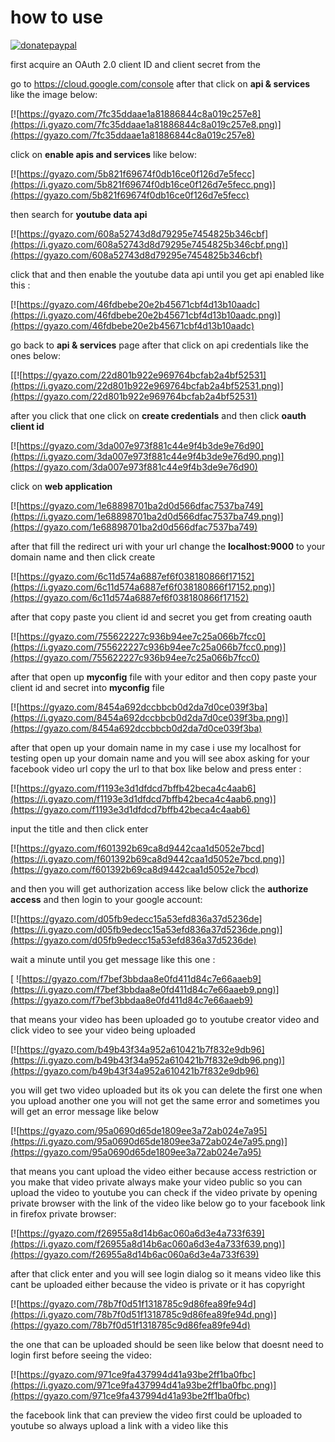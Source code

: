 # how to use

[![donatepaypal](https://img.shields.io/badge/PAYPAL-DONATE-brightgreen?style=for-the-badge&logo=paypal)](https://paypal.me/rinoakbr)

first acquire an OAuth 2.0 client ID and client secret from the

go to  https://cloud.google.com/console after that click on **api & services** like the image below:  

[![https://gyazo.com/7fc35ddaae1a81886844c8a019c257e8](https://i.gyazo.com/7fc35ddaae1a81886844c8a019c257e8.png)](https://gyazo.com/7fc35ddaae1a81886844c8a019c257e8)  

 click on **enable apis and services** like below:  

 [![https://gyazo.com/5b821f69674f0db16ce0f126d7e5fecc](https://i.gyazo.com/5b821f69674f0db16ce0f126d7e5fecc.png)](https://gyazo.com/5b821f69674f0db16ce0f126d7e5fecc)  

 then search for **youtube data api**  

 [![https://gyazo.com/608a52743d8d79295e7454825b346cbf](https://i.gyazo.com/608a52743d8d79295e7454825b346cbf.png)](https://gyazo.com/608a52743d8d79295e7454825b346cbf)  

 click that and then enable the youtube data api until you get api enabled like this :  

 [![https://gyazo.com/46fdbebe20e2b45671cbf4d13b10aadc](https://i.gyazo.com/46fdbebe20e2b45671cbf4d13b10aadc.png)](https://gyazo.com/46fdbebe20e2b45671cbf4d13b10aadc)  

go back to **api & services** page after that click on api credentials like the ones below:  

[[![https://gyazo.com/22d801b922e969764bcfab2a4bf52531](https://i.gyazo.com/22d801b922e969764bcfab2a4bf52531.png)](https://gyazo.com/22d801b922e969764bcfab2a4bf52531)  

after you click that one click on **create credentials** and then click **oauth client id**   

[![https://gyazo.com/3da007e973f881c44e9f4b3de9e76d90](https://i.gyazo.com/3da007e973f881c44e9f4b3de9e76d90.png)](https://gyazo.com/3da007e973f881c44e9f4b3de9e76d90)

click on **web application**  

[![https://gyazo.com/1e68898701ba2d0d566dfac7537ba749](https://i.gyazo.com/1e68898701ba2d0d566dfac7537ba749.png)](https://gyazo.com/1e68898701ba2d0d566dfac7537ba749)  

after that fill the redirect uri with your url change the **localhost:9000** to your domain name and then click create  

[![https://gyazo.com/6c11d574a6887ef6f038180866f17152](https://i.gyazo.com/6c11d574a6887ef6f038180866f17152.png)](https://gyazo.com/6c11d574a6887ef6f038180866f17152)

after that copy paste you client id and secret you get from creating oauth  

[![https://gyazo.com/755622227c936b94ee7c25a066b7fcc0](https://i.gyazo.com/755622227c936b94ee7c25a066b7fcc0.png)](https://gyazo.com/755622227c936b94ee7c25a066b7fcc0)

after that open up **myconfig** file with your editor and then copy paste your client id and secret into **myconfig** file  

[![https://gyazo.com/8454a692dccbbcb0d2da7d0ce039f3ba](https://i.gyazo.com/8454a692dccbbcb0d2da7d0ce039f3ba.png)](https://gyazo.com/8454a692dccbbcb0d2da7d0ce039f3ba)

after that open up your domain name in my case i use my localhost for testing open up your domain name and you will see abox asking for your facebook video url copy the url to that box like below and press enter :  

[![https://gyazo.com/f1193e3d1dfdcd7bffb42beca4c4aab6](https://i.gyazo.com/f1193e3d1dfdcd7bffb42beca4c4aab6.png)](https://gyazo.com/f1193e3d1dfdcd7bffb42beca4c4aab6)

input the title and then click enter  

[![https://gyazo.com/f601392b69ca8d9442caa1d5052e7bcd](https://i.gyazo.com/f601392b69ca8d9442caa1d5052e7bcd.png)](https://gyazo.com/f601392b69ca8d9442caa1d5052e7bcd)

and then you will get authorization access like below click the **authorize access** and then login to your google account:  

[![https://gyazo.com/d05fb9edecc15a53efd836a37d5236de](https://i.gyazo.com/d05fb9edecc15a53efd836a37d5236de.png)](https://gyazo.com/d05fb9edecc15a53efd836a37d5236de)

wait a minute until you get message like this one :  

[
![https://gyazo.com/f7bef3bbdaa8e0fd411d84c7e66aaeb9](https://i.gyazo.com/f7bef3bbdaa8e0fd411d84c7e66aaeb9.png)](https://gyazo.com/f7bef3bbdaa8e0fd411d84c7e66aaeb9)

that means your video has been uploaded go to youtube creator video and click video to see your video being uploaded  

[![https://gyazo.com/b49b43f34a952a610421b7f832e9db96](https://i.gyazo.com/b49b43f34a952a610421b7f832e9db96.png)](https://gyazo.com/b49b43f34a952a610421b7f832e9db96)

you will get two video uploaded but its ok you can delete the first one 
when you upload another one you will not get the same error and sometimes you will get an error message like below  

[![https://gyazo.com/95a0690d65de1809ee3a72ab024e7a95](https://i.gyazo.com/95a0690d65de1809ee3a72ab024e7a95.png)](https://gyazo.com/95a0690d65de1809ee3a72ab024e7a95)

that means you cant upload the video either because access restriction or you make that video private always make your video public so you can upload the video to youtube you can check if the video private by opening private browser with the link of the video like below go to your facebook link in firefox private browser:  

[![https://gyazo.com/f26955a8d14b6ac060a6d3e4a733f639](https://i.gyazo.com/f26955a8d14b6ac060a6d3e4a733f639.png)](https://gyazo.com/f26955a8d14b6ac060a6d3e4a733f639)

after that click enter and you will see login dialog so it means video like this cant be uploaded either because the video is private or it has copyright  

[![https://gyazo.com/78b7f0d51f1318785c9d86fea89fe94d](https://i.gyazo.com/78b7f0d51f1318785c9d86fea89fe94d.png)](https://gyazo.com/78b7f0d51f1318785c9d86fea89fe94d)

the one that can be uploaded should be seen like below that doesnt need to login first before seeing the video:  

[![https://gyazo.com/971ce9fa437994d41a93be2ff1ba0fbc](https://i.gyazo.com/971ce9fa437994d41a93be2ff1ba0fbc.png)](https://gyazo.com/971ce9fa437994d41a93be2ff1ba0fbc)

the facebook link that can preview the video first could be uploaded to youtube so always upload a link with a video like this  

